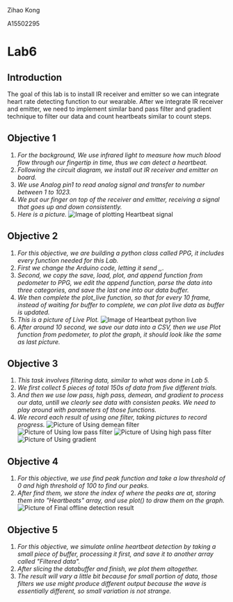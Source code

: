 Zihao Kong

A15502295
# **Lab6**
## **Introduction**
The goal of this lab is to install IR receiver and emitter so we can integrate heart rate detecting function to our wearable. After we integrate IR receiver and emitter,
we need to implement similar band pass filter and gradient technique to filter our data and count heartbeats similar to count steps.

## **Objective 1** 
1. _For the background, We use infrared light to measure how much blood flow through our fingertip in time, thus we can detect a heartbeat._
2. _Following the circuit diagram, we install out IR receiver and emitter on board._
3. _We use Analog pin1 to read analog signal and transfer to number between 1 to 1023._
4. _We put our finger on top of the receiver and emitter, receiving a signal that goes up and down consistently._
5. _Here is a picture._
![Image of plotting Heartbeat signal](https://github.com/UCSD-Product-Engineering/ece16-fa19-Zihaokong/blob/master/Lab6/images/HeartbeatsArduino.jpg)

## **Objective 2**
1. _For this objective, we are building a python class called PPG, it includes every function
needed for this Lab._
2. _First we change the Arduino code, letting it send <timestamp>,<L1>,<IR data>._
3. _Second, we copy the save, load, plot, and append function from pedometer to PPG, 
we edit the append function, parse the data into three categories, and save the last one into our
data buffer._
4. _We then complete the plot_live function, so that for every 10 frame, instead of waiting for buffer to complete, we can plot live data as buffer is updated._
5. _This is a picture of Live Plot._
![Image of Heartbeat python live](https://github.com/UCSD-Product-Engineering/ece16-fa19-Zihaokong/blob/master/Lab6/images/HeartbeatsPythonLive.jpg)
6. _After around 10 second, we save our data into a CSV, then we use Plot function from pedometer, to plot the graph, it should look like the same as last picture._

## **Objective 3**
1. _This task involves filtering data, similar to what was done in Lab 5._
2. _We first collect 5 pieces of total 150s of data from five different trials._
3. _And then we use low pass, high pass, demean, and gradient to process our data, untill we
clearly see data with consisten peaks. We need to play around with parameters of those functions._
4. _We record each result of using one filter, taking pictures to record progress._
![Picture of Using demean filter](https://github.com/UCSD-Product-Engineering/ece16-fa19-Zihaokong/blob/master/Lab6/images/PPG1dm.png)
![Picture of Using low pass filter](https://github.com/UCSD-Product-Engineering/ece16-fa19-Zihaokong/blob/master/Lab6/images/PPG1lp.png)
![Picture of Using high pass filter](https://github.com/UCSD-Product-Engineering/ece16-fa19-Zihaokong/blob/master/Lab6/images/PPG1hp.png)
![Picture of Using gradient](https://github.com/UCSD-Product-Engineering/ece16-fa19-Zihaokong/blob/master/Lab6/images/PPG1grad.png)

## **Objective 4** 
1. _For this objective, we use find peak function and take a low threshold of 0 and high threshold of 100 to find our peaks._
2. _After find them, we store the index of where the peaks are at, storing them into "Heartbeats" array, and use plot() to draw them on the graph._
![Picture of Final offline detection result](https://github.com/UCSD-Product-Engineering/ece16-fa19-Zihaokong/blob/master/Lab6/images/Heartbeats.png)

## **Objective 5**
1. _For this objective, we simulate online heartbeat detection by taking a small piece of buffer, processing it first, and save it to another array called "Filtered data"._
2. _After slicing the databuffer and finish, we plot them altogether._
3. _The result will vary a little bit because for small portion of data, those filters we use might produce different output because the wave is essentially different, so small variation is not strange._
